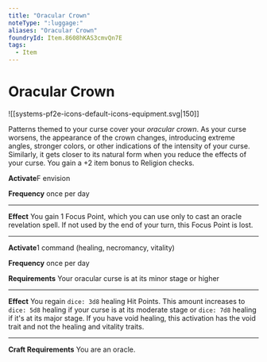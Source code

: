 ```yaml
---
title: "Oracular Crown"
noteType: ":luggage:"
aliases: "Oracular Crown"
foundryId: Item.8608hKAS3cmvQn7E
tags:
  - Item
---
```


# Oracular Crown
![[systems-pf2e-icons-default-icons-equipment.svg|150]]

Patterns themed to your curse cover your _oracular crown_. As your curse worsens, the appearance of the crown changes, introducing extreme angles, stronger colors, or other indications of the intensity of your curse. Similarly, it gets closer to its natural form when you reduce the effects of your curse. You gain a +2 item bonus to Religion checks.

**Activate**F envision

**Frequency** once per day

* * *

**Effect** You gain 1 Focus Point, which you can use only to cast an oracle revelation spell. If not used by the end of your turn, this Focus Point is lost.

* * *

**Activate**1 command (healing, necromancy, vitality)

**Frequency** once per day

**Requirements** Your oracular curse is at its minor stage or higher

* * *

**Effect** You regain `dice: 3d8` healing Hit Points. This amount increases to `dice: 5d8` healing if your curse is at its moderate stage or `dice: 7d8` healing if it's at its major stage. If you have void healing, this activation has the void trait and not the healing and vitality traits.

* * *

**Craft Requirements** You are an oracle.
